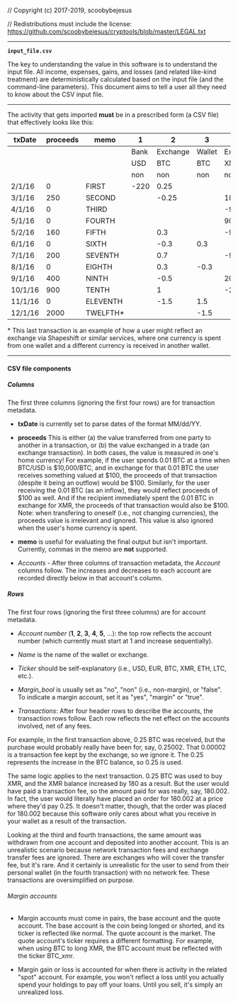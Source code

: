 // Copyright (c) 2017-2019, scoobybejesus

// Redistributions must include the license: https://github.com/scoobybejesus/cryptools/blob/master/LEGAL.txt

---

**`input_file.csv`**

The key to understanding the value in this software is to understand the input file.
All income, expenses, gains, and losses (and related like-kind treatment)
are deterministically calculated based on the input file (and the command-line parameters).
This document aims to tell a user all they need to know about the CSV input file.


---

The activity that gets imported **must** be in a prescribed form (a CSV file) that effectively looks like this:


|txDate |proceeds|memo    |1     |2       |3      |4       |5           |
|-------|--------|--------|------|--------|-------|--------|------------|
|       |        |        |Bank  |Exchange|Wallet |Exchange|Simplewallet|
|       |        |        |USD   |BTC     |BTC    |XMR     |XMR         |
|       |        |        |non   |non     |non    |non     |non         |
|2/1/16 |0       |FIRST   |-220  |0.25    |       |        |            |
|3/1/16 |250     |SECOND  |      |-0.25   |       |180     |            |
|4/1/16 |0       |THIRD   |      |        |       |-90     |90          |
|5/1/16 |0       |FOURTH  |      |        |       |90      |-90         |
|5/2/16 |160     |FIFTH   |      |0.3     |       |-90     |            |
|6/1/16 |0       |SIXTH   |      |-0.3    |0.3    |        |            |
|7/1/16 |200     |SEVENTH |      |0.7     |       |-90     |            |
|8/1/16 |0       |EIGHTH  |      |0.3     |-0.3   |        |            |
|9/1/16 |400     |NINTH   |      |-0.5    |       |200     |            |
|10/1/16|900     |TENTH   |      |1       |       |-200    |            |
|11/1/16|0       |ELEVENTH|      |-1.5    |1.5    |        |            |
|12/1/16|2000    |TWELFTH*|      |        |-1.5   |        |400         |

\* This last transaction is an example of how a user might reflect an exchange via Shapeshift or similar services, where one currency is spent from one wallet and a different currency is received in another wallet.

---

#### CSV file components

##### Columns

The first three columns (ignoring the first four rows) are for transaction metadata.

* **txDate** is currently set to parse dates of the format MM/dd/YY.

* **proceeds** This is either (a) the value transferred from one party to another in a transaction,
or (b) the value exchanged in a trade (an exchange transaction).
In both cases, the value is measured in one's home currency!
For example, if the user spends 0.01 BTC at a time when BTC/USD is $10,000/BTC,
and in exchange for that 0.01 BTC the user receives something valued at $100,
the proceeds of that transaction (despite it being an outflow) would be $100.
Similarly, for the user receiving the 0.01 BTC (as an inflow), they would reflect proceeds of $100 as well.
And if the recipient immediately spent the 0.01 BTC in exchange for XMR,
the proceeds of that transaction would also be $100.
Note: when transfering to oneself (i.e.,  not changing currencies), the proceeds value is irrelevant and ignored.
This value is also ignored when the user's home currency is spent.

* **memo** is useful for evaluating the final output but isn't important.
Currently, commas in the memo are **not** supported.

* *Accounts* - After three columns of transaction metadata, the *Account* columns follow.
The increases and decreases to each account are recorded directly below in that account's column.

##### Rows

The first four rows (ignoring the first three columns) are for account metadata.

* *Account number* (**1**, **2**, **3**, **4**, **5**, ...): the top row reflects the account number (which currently must start at 1 and increase sequentially).

* *Name* is the name of the wallet or exchange.

* *Ticker* should be self-explanatory (i.e., USD, EUR, BTC, XMR, ETH, LTC, etc.).

* *Margin_bool* is usually set as "no", "non" (i.e., non-margin), or "false".
To indicate a margin account, set it as "yes", "margin" or "true".

* *Transactions*: After four header rows to describe the accounts, the transaction rows follow.
Each row reflects the net effect on the accounts involved, net of any fees.

For example, in the first transaction above, 0.25 BTC was received,
but the purchase would probably really have been for, say, 0.25002.
That 0.00002 is a transaction fee kept by the exchange, so we ignore it.
The 0.25 represents the increase in the BTC balance, so 0.25 is used.

The same logic applies to the next transaction.
0.25 BTC was used to buy XMR, and the XMR balance increased by 180 as a result.
But the user would have paid a transaction fee, so the amount paid for was really, say, 180.002.
In fact, the user would literally have placed an order for 180.002 at a price where they'd pay 0.25.
It doesn't matter, though, that the order was placed for 180.002
because this software only cares about what you receive in your wallet as a result of the transaction.

Looking at the third and fourth transactions, the same amount was withdrawn from one account and deposited into another account.
This is an unrealistic scenario because network transaction fees and exchange transfer fees are ignored.
There are exchanges who will cover the transfer fee, but it's rare.
And it certainly is unrealistic for the user to send from their personal wallet (in the fourth transaction) with no network fee.
These transactions are oversimplified on purpose.

###### Margin accounts

* Margin accounts must come in pairs, the base account and the quote account.
The base account is the coin being longed or shorted, and its ticker is reflected like normal.
The quote account is the market.
The quote account's ticker requires a different formatting.
For example, when using BTC to long XMR, the BTC account must be reflected with the ticker BTC_xmr.

* Margin gain or loss is accounted for when there is activity in the related "spot" account.
For example, you won't reflect a loss until you actually spend your holdings to pay off your loans.
Until you sell, it's simply an unrealized loss.

